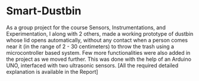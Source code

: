 # Smart-Dustbin
As a group project for the course Sensors, Instrumentations, and Experimentation, I along with 2 others, made a working prototype of dustbin whose lid opens automatically, without any contact when a person comes near it (in the range of 2 - 30 centimeters) to throw the trash using a microcontroller based system. Few more functionalities were also added in the project as we moved further. This was done with the help of an Arduino UNO, interfaced with two ultrasonic sensors. [All the required detailed explanation is available in the Report]
